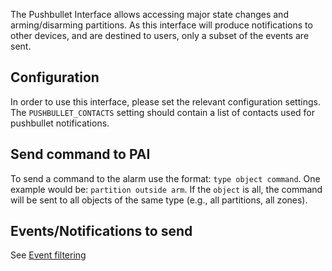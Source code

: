 The Pushbullet Interface allows accessing major state changes and arming/disarming partitions. As this interface will produce notifications to other devices, and are destined to users, only a subset of the events are sent.

## Configuration

In order to use this interface, please set the relevant configuration settings. The ```PUSHBULLET_CONTACTS``` setting should contain a list of contacts used for pushbullet notifications.

## Send command to PAI

To send a command to the alarm use the format: ```type object command```. One example would be: ```partition outside arm```. If the ```object``` is all, the command will be sent to all objects of the same type (e.g., all partitions, all zones).

## Events/Notifications to send
See [Event filtering](./Event-filtering)
